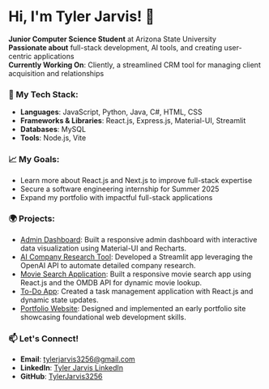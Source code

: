# Hi, I'm Tyler Jarvis! 👋

**Junior Computer Science Student** at Arizona State University  
**Passionate about** full-stack development, AI tools, and creating user-centric applications  
**Currently Working On**: Cliently, a streamlined CRM tool for managing client acquisition and relationships  

### 🌟 My Tech Stack:
- **Languages**: JavaScript, Python, Java, C#, HTML, CSS
- **Frameworks & Libraries**: React.js, Express.js, Material-UI, Streamlit
- **Databases**: MySQL
- **Tools**: Node.js, Vite

### 📈 My Goals:
- Learn more about React.js and Next.js to improve full-stack expertise  
- Secure a software engineering internship for Summer 2025  
- Expand my portfolio with impactful full-stack applications  

### 🌍 Projects:
- [Admin Dashboard](https://github.com/TylerJarvis3256/AdminDashboard): Built a responsive admin dashboard with interactive data visualization using Material-UI and Recharts.  
- [AI Company Research Tool](https://github.com/TylerJarvis3256/AICompanyResearcher): Developed a Streamlit app leveraging the OpenAI API to automate detailed company research.  
- [Movie Search Application](https://github.com/TylerJarvis3256/movie-search-app): Built a responsive movie search app using React.js and the OMDB API for dynamic movie lookup.  
- [To-Do App](https://github.com/TylerJarvis3256/ToDoApp): Created a task management application with React.js and dynamic state updates.  
- [Portfolio Website](https://github.com/TylerJarvis3256/portfolio-website): Designed and implemented an early portfolio site showcasing foundational web development skills.  

### 📫 Let's Connect!
- **Email**: tylerjarvis3256@gmail.com  
- **LinkedIn**: [Tyler Jarvis LinkedIn](https://linkedin.com/in/tyler-jarvis-b8a72023b)  
- **GitHub**: [TylerJarvis3256](https://github.com/TylerJarvis3256)  
